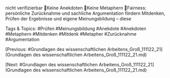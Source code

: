 nicht verifizierbar
Keine Anekdoten
Keine Metaphern 
Fairness: persönliche Zurücknahme und sachliche Argumentation fördern 
Mitdenken, Prüfen der Ergebnisse und eigene Meinungsbildung – diese 

   Tags & Topics:
   #Prüfen
   #Meinungsbildung
   #Anekdote
   #Anekdoten
   #Metaphern
   #Mitdenken
   #Mitdenk
   #Metapher
   #Zurücknahme
   #Argumentation

[Previous: #Grundlagen des wissenschaftlichen Arbeitens_Groß_111122_21](Grundlagen des wissenschaftlichen Arbeitens_Groß_111122_21.md)

[Next: #Grundlagen des wissenschaftlichen Arbeitens_Groß_111122_21](Grundlagen des wissenschaftlichen Arbeitens_Groß_111122_21.md)